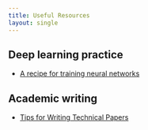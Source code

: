 ```yaml
---
title: Useful Resources
layout: single
---
```


## Deep learning practice

- [A recipe for training neural networks](http://karpathy.github.io/2019/04/25/recipe/)

## Academic writing

- [Tips for Writing Technical Papers](https://cs.stanford.edu/people/widom/paper-writing.html)
